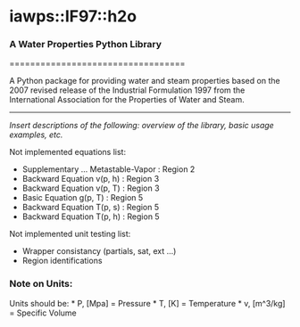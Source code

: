# iawps::IF97::h2o
### A Water Properties Python Library
==================================

A Python package for providing water and steam properties based on 
the 2007 revised release of the Industrial Formulation 1997 from the 
International Association for the Properties of Water and Steam.

---------------------------------------------------------------------

_Insert descriptions of the following: overview of the library, basic usage examples, etc._

Not implemented equations list:
* Supplementary ... Metastable-Vapor 	: Region 2
* Backward Equation v(p, h)				: Region 3
* Backward Equation v(p, T)				: Region 3
* Basic Equation g(p, T)       			: Region 5
* Backward Equation T(p, s)				: Region 5
* Backward Equation T(p, h)				: Region 5

Not implemented unit testing list:
* Wrapper consistancy (partials, sat, ext ...)
* Region identifications


### Note on Units:
Units should be:
	* P, [Mpa] 		= Pressure
	* T, [K] 		= Temperature
	* v, [m^3/kg] 	= Specific Volume
	